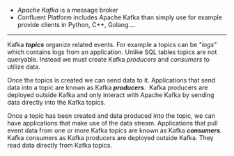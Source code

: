 - *Apache Kafka* is a message broker
- Confluent Platform includes Apache Kafka than simply use for example provide clients in Python, C++, Golang....
 ---
Kafka ***topics*** organize related events. For example a topics can be "*logs*" which contains logs from an application. Unlike SQL tables topics are not queryable. Instead we must create Kafka *producers* and *consumers* to utilize data.

Once the topics is created we can send data to it. Applications that send data into a topic are known as Kafka ***producers***.  Kafka producers are deployed outside Kafka and only interact with Apache Kafka by sending data directly into the Kafka topics.

Once a topic has been created and data produced into the topic, we can have applications that make use of the data stream. Applications that pull event data from one or more Kafka topics are known as Kafka ***consumers***. Kafka consumers as Kafka producers are deployed outside Kafka. They read data directly from Kafka topics.